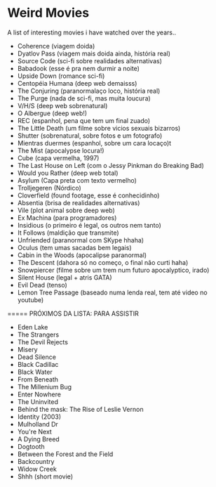 # Weird Movies

A list of interesting movies i have watched over the years..

- Coherence (viagem doida)
- Dyatlov Pass (viagem mais doida ainda, história real)
- Source Code (sci-fi sobre realidades alternativas)
- Babadook (esse é pra nem durmir a noite)
- Upside Down (romance sci-fi)
- Centopéia Humana (deep web demaisss)
- The Conjuring (paranormalaço loco, história real)
- The Purge (nada de sci-fi, mas muita loucura)
- V/H/S (deep web sobrenatural)
- O Albergue (deep web!)
- REC (espanhol, pena que tem um final zuado)
- The Little Death (um filme sobre vicios sexuais bizarros)
- Shutter (sobrenatural, sobre fotos e um fotografo)
- Mientras duermes (espanhol, sobre um cara locaço)t
- The Mist (apocalypse locura!)
- Cube (capa vermelha, 1997)
- The Last House on Left (com o Jessy Pinkman do Breaking Bad)
- Would you Rather (deep web total)
- Asylum (Capa preta com texto vermelho)
- Trolljegeren (Nórdico)
- Cloverfield (found footage, esse é conhecidinho)	
- Absentia (brisa de realidades alternativas)
- Vile (plot animal sobre deep web)
- Ex Machina (para programadores)
- Insidious (o primeiro é legal, os outros nem tanto)
- It Follows (maldição que transmite)
- Unfriended (paranormal com SKype hhaha)
- Oculus (tem umas sacadas bem legais)
- Cabin in the Woods (apocalipse paranormal)
- The Descent (dahora só no começo, o final não curti haha)
- Snowpiercer (filme sobre um trem num futuro apocalyptico, irado)
- Silent House (legal + atris GATA)
- Evil Dead (tenso)
- Lemon Tree Passage (baseado numa lenda real, tem até video no youtube)


===== PRÓXIMOS DA LISTA: PARA ASSISTIR
- Eden Lake
- The Strangers
- The Devil Rejects
- Misery
- Dead Silence
- Black Cadillac
- Black Water
- From Beneath
- The Millenium Bug
- Enter Nowhere
- The Uninvited
- Behind the mask: The Rise of Leslie Vernon
- Identity (2003)
- Mulholland Dr
- You're Next
- A Dying Breed
- Dogtooth
- Between the Forest and the Field
- Backcountry
- Widow Creek
- Shhh (short movie)
